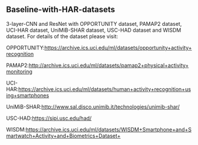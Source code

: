 Baseline-with-HAR-datasets
--------------------------
3-layer-CNN and ResNet with OPPORTUNITY dataset, PAMAP2 dataset, UCI-HAR dataset, UniMiB-SHAR dataset, USC-HAD dataset and WISDM dataset. For details of the dataset please visit:

OPPORTUNITY:https://archive.ics.uci.edu/ml/datasets/opportunity+activity+recognition

PAMAP2:http://archive.ics.uci.edu/ml/datasets/pamap2+physical+activity+monitoring

UCI-HAR:https://archive.ics.uci.edu/ml/datasets/human+activity+recognition+using+smartphones

UniMiB-SHAR:http://www.sal.disco.unimib.it/technologies/unimib-shar/

USC-HAD:https://sipi.usc.edu/had/

WISDM:https://archive.ics.uci.edu/ml/datasets/WISDM+Smartphone+and+Smartwatch+Activity+and+Biometrics+Dataset+
